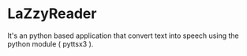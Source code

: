 # LaZzyReader
It's an python based application that convert text into speech using the python module ( pyttsx3 ).
